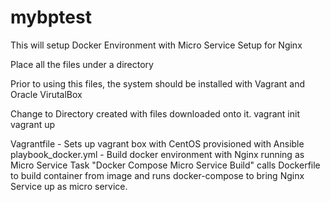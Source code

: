 # mybptest
This will setup Docker Environment with Micro Service Setup for Nginx

Place all the files under a directory

Prior to using this files, the system should be installed with Vagrant and Oracle VirutalBox

Change to Directory created with files downloaded onto it.
vagrant init
vagrant up

Vagrantfile - Sets up vagrant box with CentOS provisioned with Ansible
playbook_docker.yml - Build docker environment with Nginx running as Micro Service
Task "Docker Compose Micro Service Build" calls Dockerfile to build container from image and runs docker-compose to bring Nginx Service up as micro service.
